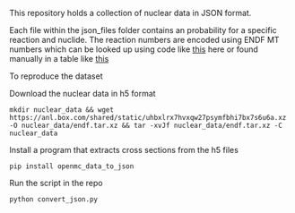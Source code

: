 

This repository holds a collection of nuclear data in JSON format.

Each file within the json_files folder contains an probability for a specific reaction and nuclide. The reaction numbers are encoded using ENDF MT numbers which can be looked up using code like [this](https://github.com/openmc-dev/openmc/blob/57816e6b8cf23ed0e9b020b72752ed6aeb9501dd/openmc/data/reaction.py#L28-L70) here or found manually in a table like [this](https://www.oecd-nea.org/dbdata/data/manual-endf/endf102_MT.pdf) 


To reproduce the dataset

Download the nuclear data in h5 format 
```
mkdir nuclear_data && wget https://anl.box.com/shared/static/uhbxlrx7hvxqw27psymfbhi7bx7s6u6a.xz -O nuclear_data/endf.tar.xz && tar -xvJf nuclear_data/endf.tar.xz -C nuclear_data
```

Install a program that extracts cross sections from the h5 files
```
pip install openmc_data_to_json
```
Run the script in the repo
```
python convert_json.py
```